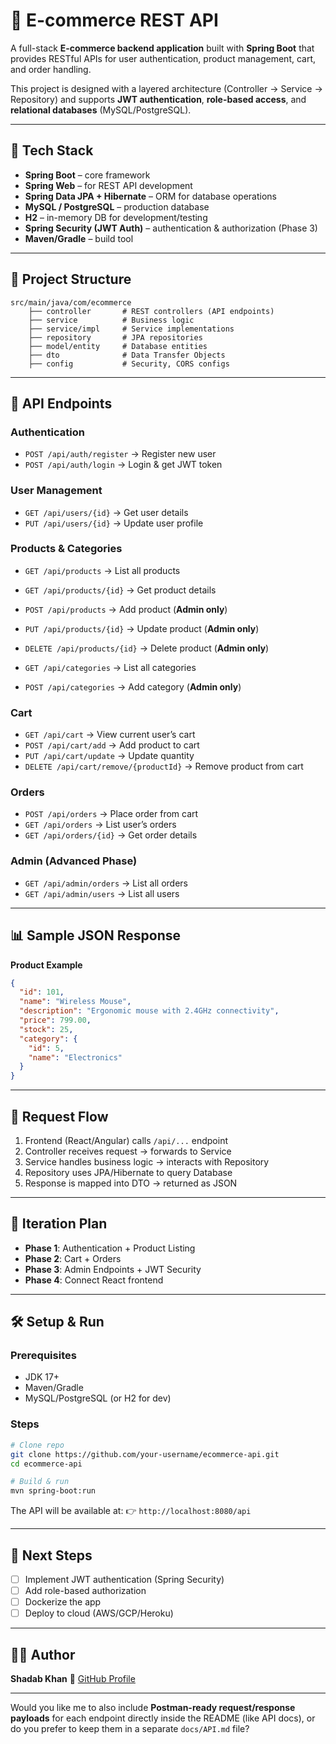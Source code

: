 
# 🛒 E-commerce REST API

A full-stack **E-commerce backend application** built with **Spring Boot** that provides RESTful APIs for user authentication, product management, cart, and order handling.

This project is designed with a layered architecture (Controller → Service → Repository) and supports **JWT authentication**, **role-based access**, and **relational databases** (MySQL/PostgreSQL).

---

## 🚀 Tech Stack

* **Spring Boot** – core framework
* **Spring Web** – for REST API development
* **Spring Data JPA + Hibernate** – ORM for database operations
* **MySQL / PostgreSQL** – production database
* **H2** – in-memory DB for development/testing
* **Spring Security (JWT Auth)** – authentication & authorization (Phase 3)
* **Maven/Gradle** – build tool

---

## 📂 Project Structure

```
src/main/java/com/ecommerce
    ├── controller       # REST controllers (API endpoints)
    ├── service          # Business logic
    ├── service/impl     # Service implementations
    ├── repository       # JPA repositories
    ├── model/entity     # Database entities
    ├── dto              # Data Transfer Objects
    ├── config           # Security, CORS configs
```

---

## 🔑 API Endpoints

### Authentication

* `POST /api/auth/register` → Register new user
* `POST /api/auth/login` → Login & get JWT token

### User Management

* `GET /api/users/{id}` → Get user details
* `PUT /api/users/{id}` → Update user profile

### Products & Categories

* `GET /api/products` → List all products

* `GET /api/products/{id}` → Get product details

* `POST /api/products` → Add product (**Admin only**)

* `PUT /api/products/{id}` → Update product (**Admin only**)

* `DELETE /api/products/{id}` → Delete product (**Admin only**)

* `GET /api/categories` → List all categories

* `POST /api/categories` → Add category (**Admin only**)

### Cart

* `GET /api/cart` → View current user’s cart
* `POST /api/cart/add` → Add product to cart
* `PUT /api/cart/update` → Update quantity
* `DELETE /api/cart/remove/{productId}` → Remove product from cart

### Orders

* `POST /api/orders` → Place order from cart
* `GET /api/orders` → List user’s orders
* `GET /api/orders/{id}` → Get order details

### Admin (Advanced Phase)

* `GET /api/admin/orders` → List all orders
* `GET /api/admin/users` → List all users

---

## 📊 Sample JSON Response

**Product Example**

```json
{
  "id": 101,
  "name": "Wireless Mouse",
  "description": "Ergonomic mouse with 2.4GHz connectivity",
  "price": 799.00,
  "stock": 25,
  "category": {
    "id": 5,
    "name": "Electronics"
  }
}
```

---

## 🔄 Request Flow

1. Frontend (React/Angular) calls `/api/...` endpoint
2. Controller receives request → forwards to Service
3. Service handles business logic → interacts with Repository
4. Repository uses JPA/Hibernate to query Database
5. Response is mapped into DTO → returned as JSON

---

## 📅 Iteration Plan

* **Phase 1**: Authentication + Product Listing
* **Phase 2**: Cart + Orders
* **Phase 3**: Admin Endpoints + JWT Security
* **Phase 4**: Connect React frontend

---

## 🛠 Setup & Run

### Prerequisites

* JDK 17+
* Maven/Gradle
* MySQL/PostgreSQL (or H2 for dev)

### Steps

```bash
# Clone repo
git clone https://github.com/your-username/ecommerce-api.git
cd ecommerce-api

# Build & run
mvn spring-boot:run
```

The API will be available at:
👉 `http://localhost:8080/api`

---

## 📌 Next Steps

* [ ] Implement JWT authentication (Spring Security)
* [ ] Add role-based authorization
* [ ] Dockerize the app
* [ ] Deploy to cloud (AWS/GCP/Heroku)

---

## 👨‍💻 Author

**Shadab Khan**
🔗 [GitHub Profile]([https://github.com/shadabkhan66](https://github.com/shadabkhan66))

---

Would you like me to also include **Postman-ready request/response payloads** for each endpoint directly inside the README (like API docs), or do you prefer to keep them in a separate `docs/API.md` file?
